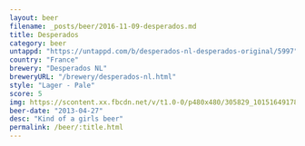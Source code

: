 ```yaml
---
layout: beer
filename: _posts/beer/2016-11-09-desperados.md
title: Desperados
category: beer
untappd: "https://untappd.com/b/desperados-nl-desperados-original/5997"
country: "France"
brewery: "Desperados NL"
breweryURL: "/brewery/desperados-nl.html"
style: "Lager - Pale"
score: 5
img: https://scontent.xx.fbcdn.net/v/t1.0-0/p480x480/305829_10151649178053745_1663963670_n.jpg?oh=6578222bddd2b900adfd0030391f6677&oe=593F3C37
beer-date: "2013-04-27"
desc: "Kind of a girls beer"
permalink: /beer/:title.html
---
```

